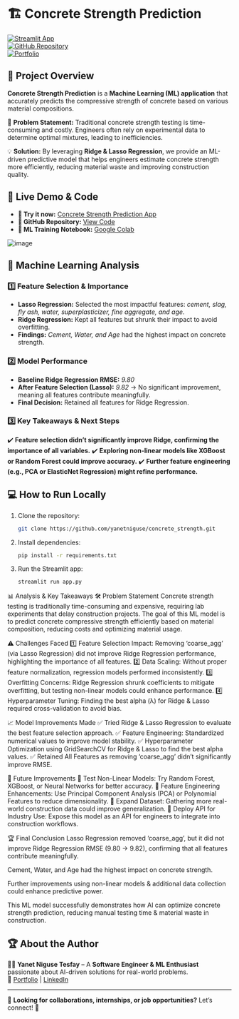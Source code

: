 # 🏗️ Concrete Strength Prediction

[![Streamlit App](https://img.shields.io/badge/Live%20Demo-Streamlit-brightgreen)](https://yanetniguse-concrete-strength-app-esbush.streamlit.app/)  
[![GitHub Repository](https://img.shields.io/badge/View%20on-GitHub-black)](https://github.com/yanetniguse/concrete_strength)  
[![Portfolio](https://img.shields.io/badge/Portfolio-Yanet%20Niguse-blue)](https://yanet-niguse-tesfay.vercel.app/)  

## 📌 Project Overview
**Concrete Strength Prediction** is a **Machine Learning (ML) application** that accurately predicts the compressive strength of concrete based on various material compositions. 

🎯 **Problem Statement:** Traditional concrete strength testing is time-consuming and costly. Engineers often rely on experimental data to determine optimal mixtures, leading to inefficiencies.

💡 **Solution:** By leveraging **Ridge & Lasso Regression**, we provide an ML-driven predictive model that helps engineers estimate concrete strength more efficiently, reducing material waste and improving construction quality.

## 🚀 Live Demo & Code
- **🔗 Try it now:** [Concrete Strength Prediction App](https://yanetniguse-concrete-strength-app-esbush.streamlit.app/)
- **📂 GitHub Repository:** [View Code](https://github.com/yanetniguse/concrete_strength)
- **📖 ML Training Notebook:** [Google Colab](https://colab.research.google.com/drive/1d8rFpiZDlpEJ2DoZfCPQq5sTdQerg_2H?usp=sharing)

![image](https://github.com/user-attachments/assets/dde397fb-5d5d-44ba-a359-b1ee6aab782b)


## 🧪 Machine Learning Analysis
### **1️⃣ Feature Selection & Importance**
- **Lasso Regression:** Selected the most impactful features: *cement, slag, fly ash, water, superplasticizer, fine aggregate, and age*.
- **Ridge Regression:** Kept all features but shrunk their impact to avoid overfitting.
- **Findings:** *Cement, Water, and Age* had the highest impact on concrete strength.

### **2️⃣ Model Performance**
- **Baseline Ridge Regression RMSE:** *9.80*
- **After Feature Selection (Lasso):** *9.82* → No significant improvement, meaning all features contribute meaningfully.
- **Final Decision:** Retained all features for Ridge Regression.

### **3️⃣ Key Takeaways & Next Steps**
✔️ **Feature selection didn’t significantly improve Ridge, confirming the importance of all variables.**
✔️ **Exploring non-linear models like XGBoost or Random Forest could improve accuracy.**
✔️ **Further feature engineering (e.g., PCA or ElasticNet Regression) might refine performance.**

## 💻 How to Run Locally
1. Clone the repository:  
   ```bash
   git clone https://github.com/yanetniguse/concrete_strength.git
   ```
2. Install dependencies:  
   ```bash
   pip install -r requirements.txt
   ```
3. Run the Streamlit app:  
   ```bash
   streamlit run app.py
   ```
📊 Analysis & Key Takeaways
🛠️ Problem Statement
Concrete strength testing is traditionally time-consuming and expensive, requiring lab experiments that delay construction projects. The goal of this ML model is to predict concrete compressive strength efficiently based on material composition, reducing costs and optimizing material usage.

⚠️ Challenges Faced
1️⃣ Feature Selection Impact: Removing ‘coarse_agg’ (via Lasso Regression) did not improve Ridge Regression performance, highlighting the importance of all features.
2️⃣ Data Scaling: Without proper feature normalization, regression models performed inconsistently.
3️⃣ Overfitting Concerns: Ridge Regression shrunk coefficients to mitigate overfitting, but testing non-linear models could enhance performance.
4️⃣ Hyperparameter Tuning: Finding the best alpha (λ) for Ridge & Lasso required cross-validation to avoid bias.

📈 Model Improvements Made
✅ Tried Ridge & Lasso Regression to evaluate the best feature selection approach.
✅ Feature Engineering: Standardized numerical values to improve model stability.
✅ Hyperparameter Optimization using GridSearchCV for Ridge & Lasso to find the best alpha values.
✅ Retained All Features as removing ‘coarse_agg’ didn’t significantly improve RMSE.

🚀 Future Improvements
🔹 Test Non-Linear Models: Try Random Forest, XGBoost, or Neural Networks for better accuracy.
🔹 Feature Engineering Enhancements: Use Principal Component Analysis (PCA) or Polynomial Features to reduce dimensionality.
🔹 Expand Dataset: Gathering more real-world construction data could improve generalization.
🔹 Deploy API for Industry Use: Expose this model as an API for engineers to integrate into construction workflows.

🏆 Final Conclusion
Lasso Regression removed ‘coarse_agg’, but it did not improve Ridge Regression RMSE (9.80 → 9.82), confirming that all features contribute meaningfully.

Cement, Water, and Age had the highest impact on concrete strength.

Further improvements using non-linear models & additional data collection could enhance predictive power.

This ML model successfully demonstrates how AI can optimize concrete strength prediction, reducing manual testing time & material waste in construction.
## 🏆 About the Author
👩‍💻 **Yanet Niguse Tesfay** – A **Software Engineer & ML Enthusiast** passionate about AI-driven solutions for real-world problems.  
🔗 [Portfolio](https://yanet-niguse-tesfay.vercel.app/) | [LinkedIn](https://www.linkedin.com/in/yanetniguse7/)

---
📢 **Looking for collaborations, internships, or job opportunities?** Let’s connect! 🚀
